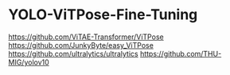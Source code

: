 # YOLO-ViTPose-Fine-Tuning

https://github.com/ViTAE-Transformer/ViTPose
https://github.com/JunkyByte/easy_ViTPose
https://github.com/ultralytics/ultralytics
https://github.com/THU-MIG/yolov10
